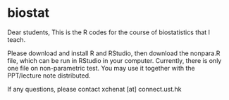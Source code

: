 # biostat
Dear students,
This is the R codes for the course of biostatistics that I teach.

Please download and install R and RStudio, then download the nonpara.R file, which can be run in RStudio in your computer.
Currently, there is only one file on non-parametric test. You may use it together with the PPT/lecture note distributed.

If any questions, please contact xchenat [at] connect.ust.hk
